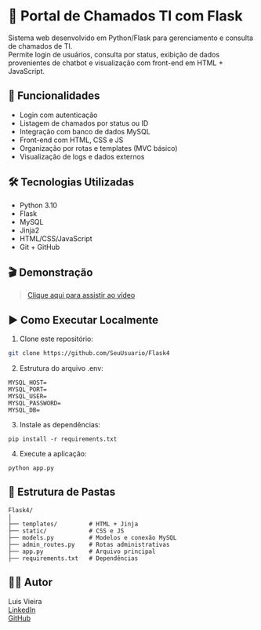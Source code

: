 # 📌 Portal de Chamados TI com Flask

Sistema web desenvolvido em Python/Flask para gerenciamento e consulta de chamados de TI.  
Permite login de usuários, consulta por status, exibição de dados provenientes de chatbot e visualização com front-end em HTML + JavaScript.

## 🚀 Funcionalidades
- Login com autenticação
- Listagem de chamados por status ou ID
- Integração com banco de dados MySQL
- Front-end com HTML, CSS e JS
- Organização por rotas e templates (MVC básico)
- Visualização de logs e dados externos

## 🛠️ Tecnologias Utilizadas
- Python 3.10
- Flask
- MySQL
- Jinja2
- HTML/CSS/JavaScript
- Git + GitHub

## 🎬 Demonstração
> [Clique aqui para assistir ao vídeo](https://youtu.be/bKYaTZFu1cM)  

## ▶️ Como Executar Localmente

1. Clone este repositório:
```bash
git clone https://github.com/SeuUsuario/Flask4
```

2. Estrutura do arquivo .env:

```
MYSQL_HOST=
MYSQL_PORT=
MYSQL_USER=
MYSQL_PASSWORD=
MYSQL_DB=
```
3. Instale as dependências:

```
pip install -r requirements.txt
```

4. Execute a aplicação:

```
python app.py
```

## 📂 Estrutura de Pastas

```
Flask4/
│
├── templates/         # HTML + Jinja
├── static/            # CSS e JS
├── models.py          # Modelos e conexão MySQL
├── admin_routes.py    # Rotas administrativas
├── app.py             # Arquivo principal
├── requirements.txt   # Dependências
```

## 👨‍💻 Autor
Luis Vieira  
[LinkedIn](https://www.linkedin.com/in/luisfelipevv/)  
[GitHub](https://github.com/StyrkDev)
